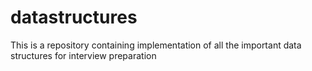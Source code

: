 # datastructures
This is a repository containing implementation of all the important data structures for interview preparation
